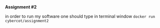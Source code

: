 **Assignment #2**

in order to run my software one should type in terminal window `docker run cybercot/assignment2`
